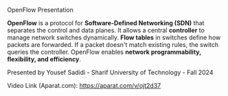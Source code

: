 OpenFlow Presentation

**OpenFlow** is a protocol for **Software-Defined Networking (SDN)** that separates the control and data planes. It allows a central **controller** to manage network switches dynamically. **Flow tables** in switches define how packets are forwarded. If a packet doesn't match existing rules, the switch queries the controller. OpenFlow enables **network programmability, flexibility, and efficiency**.

Presented by Yousef Sadidi - Sharif University of Technology - Fall 2024

Video Link (Aparat.com): https://aparat.com/v/ojt2d37
